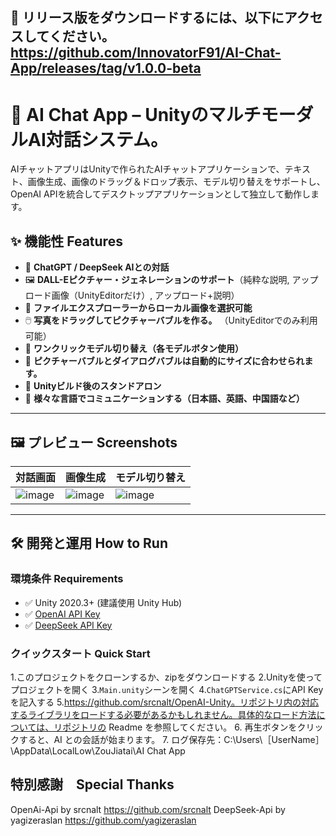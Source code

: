 ## 📁 リリース版をダウンロードするには、以下にアクセスしてください。 https://github.com/InnovatorF91/AI-Chat-App/releases/tag/v1.0.0-beta

# 🧠 AI Chat App – UnityのマルチモーダルAI対話システム。

AIチャットアプリはUnityで作られたAIチャットアプリケーションで、テキスト、画像生成、画像のドラッグ＆ドロップ表示、モデル切り替えをサポートし、OpenAI APIを統合してデスクトップアプリケーションとして独立して動作します。

## ✨ 機能性 Features

- 💬 **ChatGPT / DeepSeek AIとの対話**
- 🖼️ **DALL-Eピクチャー・ジェネレーションのサポート**（純粋な説明, アップロード画像（UnityEditorだけ）, アップロード+説明）
- 📁 **ファイルエクスプローラーからローカル画像を選択可能**
- 🖱️ **写真をドラッグしてピクチャーバブルを作る。** （UnityEditorでのみ利用可能）
- 🧠 **ワンクリックモデル切り替え（各モデルボタン使用）**
- 🎨 **ピクチャーバブルとダイアログバブルは自動的にサイズに合わせられます。**
- 🚀 **Unityビルド後のスタンドアロン**
- 💬 **様々な言語でコミュニケーションする（日本語、英語、中国語など）**

---

## 🖼️ プレビュー Screenshots

| 対話画面 | 画像生成 | モデル切り替え |
|----------|----------|----------|
| ![image](https://github.com/user-attachments/assets/4342f476-f3b8-4910-9251-d224bb94694d)|![image](https://github.com/user-attachments/assets/07f03056-041e-40af-ba01-39a26e6b96d4)|![image](https://github.com/user-attachments/assets/119f8ee2-fdad-48a8-8977-ed661c73972a)|

---

## 🛠️ 開発と運用 How to Run

### 環境条件 Requirements

- ✅ Unity 2020.3+ (建議使用 Unity Hub)
- ✅ [OpenAI API Key](https://platform.openai.com/account/api-keys)
- ✅ [DeepSeek API Key](https://platform.deepseek.com/api_keys)

### クイックスタート Quick Start

1.このプロジェクトをクローンするか、zipをダウンロードする
2.Unityを使ってプロジェクトを開く
3.`Main.unity`シーンを開く
4.`ChatGPTService.cs`にAPI Keyを記入する
5.https://github.com/srcnalt/OpenAI-Unity。リポジトリ内の対応するライブラリをロードする必要があるかもしれません。具体的なロード方法については、リポジトリの Readme を参照してください。
6. 再生ボタンをクリックすると、AI との会話が始まります。
7. ログ保存先：C:\Users\［UserName］\AppData\LocalLow\ZouJiatai\AI Chat App


## **特別感謝　Special Thanks**
OpenAi-Api by srcnalt https://github.com/srcnalt
DeepSeek-Api by yagizeraslan https://github.com/yagizeraslan
